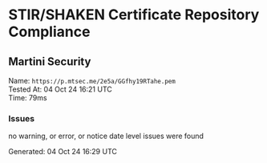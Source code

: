 # STIR/SHAKEN Certificate Repository Compliance

## Martini Security

Name: `https://p.mtsec.me/2e5a/GGfhy19RTahe.pem`\
Tested At: 04 Oct 24 16:21 UTC\
Time: 79ms

### Issues

no warning, or error, or notice date level issues were found

Generated: 04 Oct 24 16:29 UTC